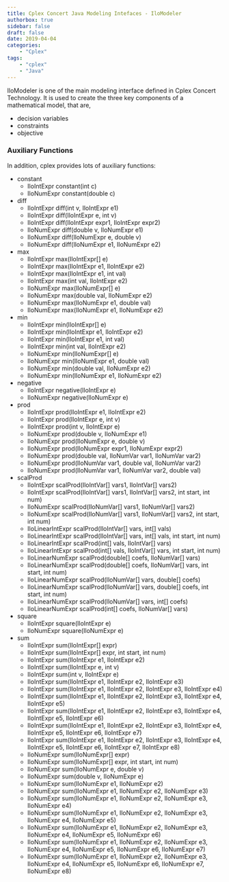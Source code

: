 ```yaml
---
title: Cplex Concert Java Modeling Intefaces - IloModeler
authorbox: true
sidebar: false
draft: false
date: 2019-04-04
categories:
    - "Cplex"
tags:
    - "cplex"
    - "Java"
---
```


IloModeler is one of the main modeling interface defined in Cplex Concert Technology.
It is used to create the three key components of a mathematical model, that are, 

+ decision variables
+ constraints
+ objective

### Auxiliary Functions

In addition, cplex provides lots of auxiliary functions:

+ constant
    + IloIntExpr	constant(int c)
    + IloNumExpr	constant(double c)
+ diff
    + IloIntExpr	diff(int v, IloIntExpr e1)
    + IloIntExpr	diff(IloIntExpr e, int v)
    + IloIntExpr	diff(IloIntExpr expr1, IloIntExpr expr2)
    + IloNumExpr	diff(double v, IloNumExpr e1)
    + IloNumExpr	diff(IloNumExpr e, double v)
    + IloNumExpr	diff(IloNumExpr e1, IloNumExpr e2)
+ max
    + IloIntExpr	max(IloIntExpr[] e)
    + IloIntExpr	max(IloIntExpr e1, IloIntExpr e2)
    + IloIntExpr	max(IloIntExpr e1, int val)
    + IloIntExpr	max(int val, IloIntExpr e2)
    + IloNumExpr	max(IloNumExpr[] e)
    + IloNumExpr	max(double val, IloNumExpr e2)
    + IloNumExpr	max(IloNumExpr e1, double val)
    + IloNumExpr	max(IloNumExpr e1, IloNumExpr e2)
+ min
    + IloIntExpr	min(IloIntExpr[] e)
    + IloIntExpr	min(IloIntExpr e1, IloIntExpr e2)
    + IloIntExpr	min(IloIntExpr e1, int val)
    + IloIntExpr	min(int val, IloIntExpr e2)
    + IloNumExpr	min(IloNumExpr[] e)
    + IloNumExpr	min(IloNumExpr e1, double val)
    + IloNumExpr	min(double val, IloNumExpr e2)
    + IloNumExpr	min(IloNumExpr e1, IloNumExpr e2)
+ negative
    + IloIntExpr	negative(IloIntExpr e)
    + IloNumExpr	negative(IloNumExpr e)
+ prod
    + IloIntExpr	prod(IloIntExpr e1, IloIntExpr e2)
    + IloIntExpr	prod(IloIntExpr e, int v)
    + IloIntExpr	prod(int v, IloIntExpr e)
    + IloNumExpr	prod(double v, IloNumExpr e1)
    + IloNumExpr	prod(IloNumExpr e, double v)
    + IloNumExpr	prod(IloNumExpr expr1, IloNumExpr expr2)
    + IloNumExpr	prod(double val, IloNumVar var1, IloNumVar var2)
    + IloNumExpr	prod(IloNumVar var1, double val, IloNumVar var2)
    + IloNumExpr	prod(IloNumVar var1, IloNumVar var2, double val)
+ scalProd
    + IloIntExpr	scalProd(IloIntVar[] vars1, IloIntVar[] vars2)
    + IloIntExpr	scalProd(IloIntVar[] vars1, IloIntVar[] vars2, int start, int num)
    + IloNumExpr	scalProd(IloNumVar[] vars1, IloNumVar[] vars2)
    + IloNumExpr	scalProd(IloNumVar[] vars1, IloNumVar[] vars2, int start, int num)
    + IloLinearIntExpr	scalProd(IloIntVar[] vars, int[] vals)
    + IloLinearIntExpr	scalProd(IloIntVar[] vars, int[] vals, int start, int num)
    + IloLinearIntExpr	scalProd(int[] vals, IloIntVar[] vars)
    + IloLinearIntExpr	scalProd(int[] vals, IloIntVar[] vars, int start, int num)
    + IloLinearNumExpr	scalProd(double[] coefs, IloNumVar[] vars)
    + IloLinearNumExpr	scalProd(double[] coefs, IloNumVar[] vars, int start, int num)
    + IloLinearNumExpr	scalProd(IloNumVar[] vars, double[] coefs)
    + IloLinearNumExpr	scalProd(IloNumVar[] vars, double[] coefs, int start, int num)
    + IloLinearNumExpr	scalProd(IloNumVar[] vars, int[] coefs)
    + IloLinearNumExpr	scalProd(int[] coefs, IloNumVar[] vars)
+ square
    + IloIntExpr	square(IloIntExpr e)
    + IloNumExpr	square(IloNumExpr e)
+ sum
    + IloIntExpr	sum(IloIntExpr[] expr)
    + IloIntExpr	sum(IloIntExpr[] expr, int start, int num)
    + IloIntExpr	sum(IloIntExpr e1, IloIntExpr e2)
    + IloIntExpr	sum(IloIntExpr e, int v)
    + IloIntExpr	sum(int v, IloIntExpr e)
    + IloIntExpr	sum(IloIntExpr e1, IloIntExpr e2, IloIntExpr e3)
    + IloIntExpr	sum(IloIntExpr e1, IloIntExpr e2, IloIntExpr e3, IloIntExpr e4)
    + IloIntExpr	sum(IloIntExpr e1, IloIntExpr e2, IloIntExpr e3, IloIntExpr e4, IloIntExpr e5)
    + IloIntExpr	sum(IloIntExpr e1, IloIntExpr e2, IloIntExpr e3, IloIntExpr e4, IloIntExpr e5, IloIntExpr e6)
    + IloIntExpr	sum(IloIntExpr e1, IloIntExpr e2, IloIntExpr e3, IloIntExpr e4, IloIntExpr e5, IloIntExpr e6, IloIntExpr e7)
    + IloIntExpr	sum(IloIntExpr e1, IloIntExpr e2, IloIntExpr e3, IloIntExpr e4, IloIntExpr e5, IloIntExpr e6, IloIntExpr e7, IloIntExpr e8)
    + IloNumExpr	sum(IloNumExpr[] expr)
    + IloNumExpr	sum(IloNumExpr[] expr, int start, int num)
    + IloNumExpr	sum(IloNumExpr e, double v)
    + IloNumExpr	sum(double v, IloNumExpr e)
    + IloNumExpr	sum(IloNumExpr e1, IloNumExpr e2)
    + IloNumExpr	sum(IloNumExpr e1, IloNumExpr e2, IloNumExpr e3)
    + IloNumExpr	sum(IloNumExpr e1, IloNumExpr e2, IloNumExpr e3, IloNumExpr e4)
    + IloNumExpr	sum(IloNumExpr e1, IloNumExpr e2, IloNumExpr e3, IloNumExpr e4, IloNumExpr e5)
    + IloNumExpr	sum(IloNumExpr e1, IloNumExpr e2, IloNumExpr e3, IloNumExpr e4, IloNumExpr e5, IloNumExpr e6)
    + IloNumExpr	sum(IloNumExpr e1, IloNumExpr e2, IloNumExpr e3, IloNumExpr e4, IloNumExpr e5, IloNumExpr e6, IloNumExpr e7)
    + IloNumExpr	sum(IloNumExpr e1, IloNumExpr e2, IloNumExpr e3, IloNumExpr e4, IloNumExpr e5, IloNumExpr e6, IloNumExpr e7, IloNumExpr e8)